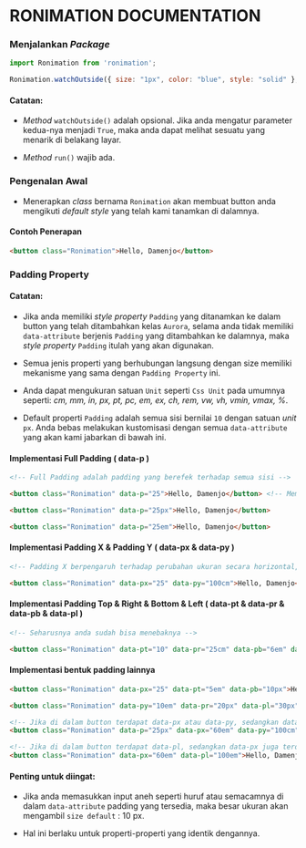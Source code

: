 # RONIMATION DOCUMENTATION

### Menjalankan *Package*
```js
import Ronimation from 'ronimation';

Ronimation.watchOutside({ size: "1px", color: "blue", style: "solid" }, false).run();
```

#### Catatan:

- *Method* `watchOutside()` adalah opsional. Jika anda mengatur parameter kedua-nya menjadi `True`, maka anda dapat melihat sesuatu yang menarik di belakang layar.

- *Method* `run()` wajib ada.

### Pengenalan Awal
- Menerapkan *class* bernama `Ronimation` akan membuat  button anda mengikuti *default style* yang telah kami tanamkan di dalamnya. 

#### Contoh Penerapan
```html
<button class="Ronimation">Hello, Damenjo</button>
```

### Padding Property

#### Catatan:
- Jika anda memiliki *style property* `Padding` yang ditanamkan ke dalam button yang telah ditambahkan kelas `Aurora`, selama anda tidak memiliki `data-attribute` berjenis `Padding` yang ditambahkan ke dalamnya, maka *style property* `Padding` itulah yang akan digunakan. 

- Semua jenis properti yang berhubungan langsung dengan size memiliki mekanisme yang sama dengan `Padding Property` ini.

- Anda dapat mengukuran satuan `Unit` seperti `Css Unit` pada umumnya seperti: *cm, mm, in, px, pt, pc, em, ex, ch, rem, vw, vh, vmin, vmax, %*.

- Default properti `Padding` adalah semua sisi bernilai `10` dengan satuan *unit* `px`. Anda bebas melakukan kustomisasi dengan semua `data-attribute` yang akan kami jabarkan di bawah ini. 

#### Implementasi Full Padding ( data-p )
```html
<!-- Full Padding adalah padding yang berefek terhadap semua sisi -->

<button class="Ronimation" data-p="25">Hello, Damenjo</button> <!-- Memasukkan angka saja berarti menggunakan satuan unit (px) sebagai defaultnya -->

<button class="Ronimation" data-p="25px">Hello, Damenjo</button>

<button class="Ronimation" data-p="25em">Hello, Damenjo</button>
```

#### Implementasi Padding X & Padding Y ( data-px & data-py )
```html
<!-- Padding X berpengaruh terhadap perubahan ukuran secara horizontal, sedangkan Padding Y berpengaruh terhadap perubahan ukuran secara vertikal -->

<button class="Ronimation" data-px="25" data-py="100cm">Hello, Damenjo</button> 
```

#### Implementasi Padding Top & Right & Bottom & Left ( data-pt & data-pr & data-pb & data-pl )
```html
<!-- Seharusnya anda sudah bisa menebaknya -->

<button class="Ronimation" data-pt="10" data-pr="25cm" data-pb="6em" data-pl="2px">Hello, Damenjo</button> 
```

#### Implementasi bentuk padding lainnya
```html
<button class="Ronimation" data-px="25" data-pt="5em" data-pb="10px">Hello, Damenjo</button> 

<button class="Ronimation" data-py="10em" data-pr="20px" data-pl="30px">Hello, Damenjo</button> 

<!-- Jika di dalam button terdapat data-px atau data-py, sedangkan data-p juga terdaftar di dalamnya, maka ukuran data-p yang akan dipakai -->
<button class="Ronimation" data-p="25px" data-px="60em" data-py="100cm">Hello, Damenjo</button> 

<!-- Jika di dalam button terdapat data-pl, sedangkan data-px juga terdaftar di dalamnya, maka ukuran data-px yang akan di ambil -->
<button class="Ronimation" data-px="60em" data-pl="100em">Hello, Damenjo</button> 
```

#### Penting untuk diingat:
- Jika anda memasukkan input aneh seperti huruf atau semacamnya di dalam `data-attribute` padding yang tersedia, maka besar ukuran akan mengambil `size default` : 10 px.

- Hal ini berlaku untuk properti-properti yang identik dengannya.


<!-- ### RONIMATION CLASS

#### Ronimation.run()
- Menjalankan seluruh *package* yang terkandung di dalamnya.

```js
Ronimation.run();
```

#### Ronimation.watchOutside()
- Saat diaktifkan, *border dan overflow* ( untuk melihat *outter width & height* ) akan muncul.

- CATATAN: 
  *Parameter pertama* adalah objek yang menyimpan kustomisasi *style border* yang akan digunakan sebagai batas untuk melihat bagian terluar button ( *outter width & height* ).

  *Parameter kedua* wajib di-set `true` bila fitur ini ingin bekerja dengan baik.

```js
Ronimation.watchOutside({ size: "1px", color: "blue", style: "solid" }, true).run();
```

### MAIN CLASS

#### Main.startPackage()
- Menjalankan seluruh *package* yang terkandung di dalamnya (*Mirip seperti Run()*).

- CATATAN
  Method ini akan mencari seluruh element `<button>` (*harapannya*) yang telah ditambahkan dengan class `Ronimation`, kemudian menambahkan style sesuai dengan kustom `data-attribute` yang telah dimasukkan ke dalam setiap `<button>` yang ada.

```js
Main.startPackage();
```

### MAGIC CLASS

#### Magic.changeEverything()
- Bersiap melakukan perubahan styling berdasarkan setiap kustom `data-attribute` yang dimasukkan user ke dalam button.

- CATATAN
  *parameter pertama* adalah representasi dari tiap-tiap button dengan nama kelas `Ronimation`.

  `this.ronimationElement()` berisikan `document.getElementsByClassName('Ronimation')`.

```js
Array.from(this.RonimationElement()).forEach((Ronimation) => {
    Magic.changeEverything(Ronimation);
});
```

### CONFIGURE CLASS

#### Configure.configure()
- Memisahkan setiap fungsionalitas *style property* yang ada berdasarkan kelompoknya ( partial )

- CATATAN 
  *parameter pertama* adalah representasi dari tiap-tiap button dengan nama kelas `Ronimation`.

  *parameter kedua* adalah tiap-tiap value dari *style property* yang sudah diisikan dan ditampung sementara ke dalam class `ButtonSetting`.

```js
Configure.configure(ronimationEL, buttonValue);
```

### MESSAGE CLASS

#### Message.displayPackageMessageIsSuccesfullyRun()
- Pesan di konsol setelah *package* berhasil dijalankan

- CATATAN
  *parameter pertama* wajib di-set `true` bila fitur ini ingin bekerja dengan baik.

```js
Message.displayPackageMessageIsSuccesfullyRun(true); // parameter tidak wajib diisi
```

### DEFAULT STYLE CLASS

#### DefaultStyle.changeStyle()
- Menambahkan default style khas bawaan *Ronimation Package* 

```js
DefaultStyle.changeStyle();
``` -->






